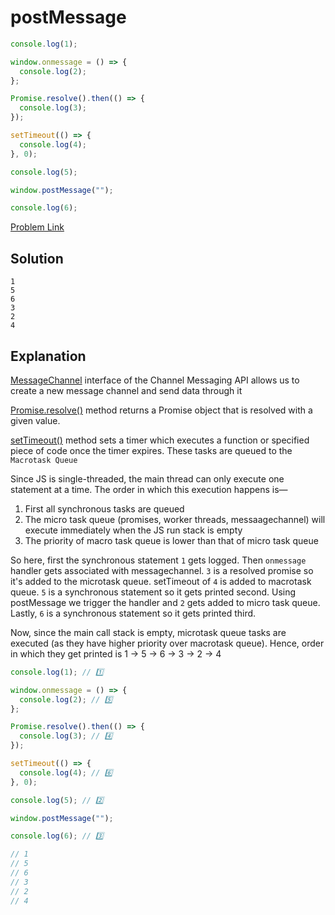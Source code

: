 # postMessage

```js
console.log(1);

window.onmessage = () => {
  console.log(2);
};

Promise.resolve().then(() => {
  console.log(3);
});

setTimeout(() => {
  console.log(4);
}, 0);

console.log(5);

window.postMessage("");

console.log(6);
```

[Problem Link](https://bigfrontend.dev/quiz/postMessage)

## Solution

```
1
5
6
3
2
4
```

## Explanation

[MessageChannel](https://developer.mozilla.org/en-US/docs/Web/API/MessageChannel) interface of the Channel Messaging API allows us to create a new message channel and send data through it

[Promise.resolve()](https://developer.mozilla.org/en-US/docs/Web/JavaScript/Reference/Global_Objects/Promise/resolve) method returns a Promise object that is resolved with a given value.

[setTimeout()](https://developer.mozilla.org/en-US/docs/Web/API/setTimeout) method sets a timer which executes a function or specified piece of code once the timer expires. These tasks are queued to the `Macrotask Queue`

Since JS is single-threaded, the main thread can only execute one statement at a time. The order in which this execution happens is—

1. First all synchronous tasks are queued
2. The micro task queue (promises, worker threads, messaagechannel) will execute immediately when the JS run stack is empty
3. The priority of macro task queue is lower than that of micro task queue

So here, first the synchronous statement `1` gets logged. Then `onmessage` handler gets associated with messagechannel. `3` is a resolved promise so it's added to the microtask queue. setTimeout of `4` is added to macrotask queue. `5` is a synchronous statement so it gets printed second. Using postMessage we trigger the handler and `2` gets added to micro task queue. Lastly, `6` is a synchronous statement so it gets printed third.

Now, since the main call stack is empty, microtask queue tasks are executed (as they have higher priority over macrotask queue). Hence, order in which they get printed is
1 -> 5 -> 6 -> 3 -> 2 -> 4

```js
console.log(1); // 1️⃣

window.onmessage = () => {
  console.log(2); // 5️⃣
};

Promise.resolve().then(() => {
  console.log(3); // 4️⃣
});

setTimeout(() => {
  console.log(4); // 6️⃣
}, 0);

console.log(5); // 2️⃣

window.postMessage("");

console.log(6); // 3️⃣

// 1
// 5
// 6
// 3
// 2
// 4
```
